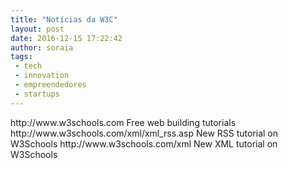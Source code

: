 ```yaml
---
title: "Notícias da W3C"
layout: post
date: 2016-12-15 17:22:42
author: soraia
tags: 
 - tech
 - innovation
 - empreendedores
 - startups
---
```


<?xml version="1.0" encoding="UTF-8" ?>
<rss version="2.0">

<channel>
  <title>W3Schools Home Page</title>
  <link>http://www.w3schools.com</link>
  <description>Free web building tutorials</description>
  <item>
    <title>RSS Tutorial</title>
    <link>http://www.w3schools.com/xml/xml_rss.asp</link>
    <description>New RSS tutorial on W3Schools</description>
  </item>
  <item>
    <title>XML Tutorial</title>
    <link>http://www.w3schools.com/xml</link>
    <description>New XML tutorial on W3Schools</description>
  </item>
</channel>

</rss>